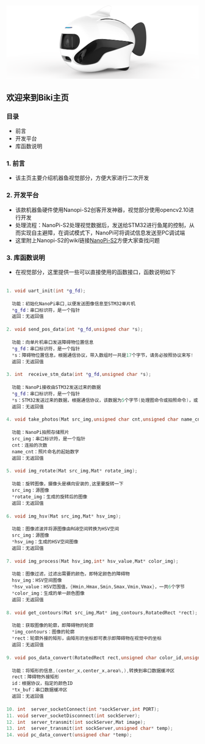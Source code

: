 ![img](/biki.png)

## 欢迎来到Biki主页<br>

### 目录

- 前言
- 开发平台
- 库函数说明

### 1. 前言
- 该主页主要介绍机器鱼视觉部分，方便大家进行二次开发<br>

### 2. 开发平台
- 该款机器鱼硬件使用Nanopi-S2创客开发神器，视觉部分使用opencv2.10进行开发<br>
- 处理流程：NanoPi-S2处理视觉数据后，发送给STM32进行鱼尾的控制，从而实现自主避障，在调试模式下，NanoPi可将调试信息发送至PC调试端<br>
- 这里附上Nanopi-S2的wiki链接[NanoPi-S2](http://wiki.friendlyarm.com/wiki/index.php/NanoPi_S2/zh)方便大家查找问题

### 3. 库函数说明
- 在视觉部分，这里提供一些可以直接使用的函数接口，函数说明如下

```c++

1. void uart_init(int *g_fd);

  功能：初始化NanoPi串口,以便发送图像信息至STM32单片机
  *g_fd：串口标识符，是一个指针
  返回：无返回值
  
2. void send_pos_data(int *g_fd,unsigned char *s);

  功能：向单片机串口发送障碍物位置信息
  *g_fd：串口标识符，是一个指针
  *s：障碍物位置信息，根据通信协议，带入数组时一共是17个字节，请务必按照协议来写!
  返回：无返回值
  
3. int  receive_stm_data(int *g_fd,unsigned char *s);

  功能：NanoPi接收由STM32发送过来的数据
  *g_fd：串口标识符，是一个指针
  *s：STM32发送过来的数据，根据通信协议，该数据为5个字节(处理图命令或拍照命令)，或15个字节(用户6个16位数据)
  返回：无返回值
  
4. void take_photos(Mat src_img,unsigned char cnt,unsigned char name_cnt);

  功能：NanoPi拍照存储照片
  src_img：串口标识符，是一个指针
  cnt：连拍的次数
  name_cnt：照片命名的起始数字
  返回：无返回值

5. void img_rotate(Mat src_img,Mat* rotate_img);
  
  功能：旋转图像，摄像头是横向安装的,这里要旋转一下
  src_img：源图像
  *rotate_img：生成的旋转后的图像
  返回：无返回值

6. void img_hsv(Mat src_img,Mat* hsv_img);
  
  功能：图像滤波并将源图像由RGB空间转换为HSV空间
  src_img：源图像
  *hsv_img：生成的HSV空间图像
  返回：无返回值
  
7. void img_process(Mat hsv_img,int* hsv_value,Mat* color_img);

  功能：图像过滤，过滤出需要的颜色，即特定颜色的障碍物
  hsv_img：HSV空间图像
  *hsv_value：HSV范围值，{Hmin,Hmax,Smin,Smax,Vmin,Vmax}，一共6个字节
  *color_img：生成的单一颜色图像
  返回：无返回值
  
8. void get_contours(Mat src_img,Mat* img_contours,RotatedRect *rect);

  功能：获取图像的轮廓，即障碍物的轮廓
  *img_contours：图像的轮廓
  *rect：轮廓外接的矩形，由矩形的坐标即可表示即障碍物在视觉中的坐标
  返回：无返回值
  
9. void pos_data_convert(RotatedRect rect,unsigned char color_id,unsigned char* tx_buf);

  功能：将矩形的信息,(center_x,center_x,area%,),转换到串口数据缓冲区
  rect：障碍物外接矩形
  id：根据协议，指定的颜色ID
  *tx_buf：串口数据缓冲区
  返回：无返回值
  
10. int  server_socketConnect(int *sockServer,int PORT);
11. void server_socketDisconnect(int sockServer);
12. int  server_transmit(int sockServer,Mat image);
13. int  server_transmit(int sockServer,unsigned char* temp);
14. void pc_data_convert(unsigned char *temp);


```
